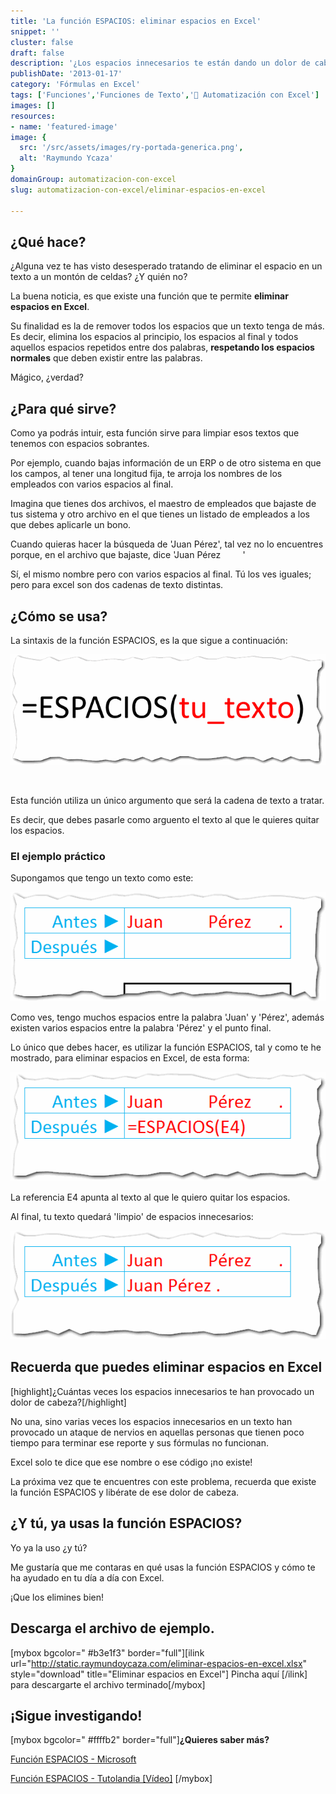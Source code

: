 ```yaml
---
title: 'La función ESPACIOS: eliminar espacios en Excel'
snippet: ''
cluster: false
draft: false 
description: '¿Los espacios innecesarios te están dando un dolor de cabeza? Aprende cómo eliminar espacios en Excel con la función ESPACIOS.'
publishDate: '2013-01-17'
category: 'Fórmulas en Excel'
tags: ['Funciones','Funciones de Texto','🤖 Automatización con Excel']
images: []
resources: 
- name: 'featured-image'
image: {
  src: '/src/assets/images/ry-portada-generica.png',
  alt: 'Raymundo Ycaza'
}
domainGroup: automatizacion-con-excel
slug: automatizacion-con-excel/eliminar-espacios-en-excel

---
```


## ¿Qué hace?

¿Alguna vez te has visto desesperado tratando de eliminar el espacio en un texto a un montón de celdas? ¿Y quién no?

La buena noticia, es que existe una función que te permite **eliminar espacios en Excel**.

Su finalidad es la de remover todos los espacios que un texto tenga de más. Es decir, elimina los espacios al principio, los espacios al final y todos aquellos espacios repetidos entre dos palabras, **respetando los espacios normales** que deben existir entre las palabras.

Mágico, ¿verdad?

## ¿Para qué sirve?

Como ya podrás intuir, esta función sirve para limpiar esos textos que tenemos con espacios sobrantes.

Por ejemplo, cuando bajas información de un ERP o de otro sistema en que los campos, al tener una longitud fija, te arroja los nombres de los empleados con varios espacios al final.

Imagina que tienes dos archivos, el maestro de empleados que bajaste de tus sistema y otro archivo en el que tienes un listado de empleados a los que debes aplicarle un bono.

Cuando quieras hacer la búsqueda de 'Juan Pérez', tal vez no lo encuentres porque, en el archivo que bajaste, dice 'Juan Pérez         '

Sí, el mismo nombre pero con varios espacios al final. Tú los ves iguales; pero para excel son dos cadenas de texto distintas.

## ¿Cómo se usa?

La sintaxis de la función ESPACIOS, es la que sigue a continuación:

[![Eliminar espacios en Excel](/src/assets/images/2023/eliminar-espacios-en-excel-0001111.png)](http://raymundoycaza.com/wp-content/uploads/eliminar-espacios-en-excel-0001111.png)

 

Esta función utiliza un único argumento que será la cadena de texto a tratar.

Es decir, que debes pasarle como arguento el texto al que le quieres quitar los espacios.

### El ejemplo práctico

Supongamos que tengo un texto como este:

[![Eliminar espacios en Excel](/src/assets/images/2023/eliminar-espacios-en-excel-0001121.png)](http://raymundoycaza.com/wp-content/uploads/eliminar-espacios-en-excel-0001121.png)

Como ves, tengo muchos espacios entre la palabra 'Juan' y 'Pérez', además existen varios espacios entre la palabra 'Pérez' y el punto final.

Lo único que debes hacer, es utilizar la función ESPACIOS, tal y como te he mostrado, para eliminar espacios en Excel, de esta forma:

[![Eliminar espacios en Excel](/src/assets/images/2023/eliminar-espacios-en-excel-0001131.png)](http://raymundoycaza.com/wp-content/uploads/eliminar-espacios-en-excel-0001131.png)

La referencia E4 apunta al texto al que le quiero quitar los espacios.

Al final, tu texto quedará 'limpio' de espacios innecesarios:

[![Eliminar espacios en Excel](/src/assets/images/2023/eliminar-espacios-en-excel-0001141.png)](http://raymundoycaza.com/wp-content/uploads/eliminar-espacios-en-excel-0001141.png)

## Recuerda que puedes eliminar espacios en Excel

\[highlight\]¿Cuántas veces los espacios innecesarios te han provocado un dolor de cabeza?\[/highlight\]

No una, sino varias veces los espacios innecesarios en un texto han provocado un ataque de nervios en aquellas personas que tienen poco tiempo para terminar ese reporte y sus fórmulas no funcionan.

Excel solo te dice que ese nombre o ese código ¡no existe!

La próxima vez que te encuentres con este problema, recuerda que existe la función ESPACIOS y libérate de ese dolor de cabeza.

## ¿Y tú, ya usas la función ESPACIOS?

Yo ya la uso ¿y tú?

Me gustaría que me contaras en qué usas la función ESPACIOS y cómo te ha ayudado en tu día a día con Excel.

¡Que los elimines bien!

## Descarga el archivo de ejemplo.

\[mybox bgcolor=" #b3e1f3" border="full"\]\[ilink url="http://static.raymundoycaza.com/eliminar-espacios-en-excel.xlsx" style="download" title="Eliminar espacios en Excel"\] Pincha aquí \[/ilink\] para descargarte el archivo terminado\[/mybox\]

## ¡Sigue investigando!

\[mybox bgcolor=" #ffffb2" border="full"\]**¿Quieres saber más?**

[Función ESPACIOS - Microsoft](http://office.microsoft.com/es-hn/excel-help/funcion-espacios-HP010062581.aspx)

[Función ESPACIOS - Tutolandia \[Vídeo\]](https://www.youtube.com/watch?v=EZrisHb-AGU) \[/mybox\]
